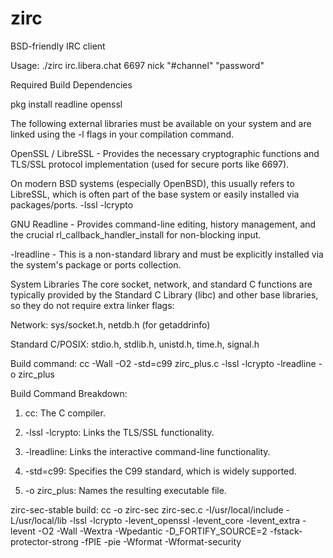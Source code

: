 # zirc
BSD-friendly IRC client

Usage: ./zirc irc.libera.chat 6697 nick "#channel" "password"

Required Build Dependencies

pkg install readline openssl

The following external libraries must be available on your system and are linked using the -l flags in your compilation command.

OpenSSL / LibreSSL - Provides the necessary cryptographic functions and TLS/SSL protocol implementation (used for secure ports like 6697).

On modern BSD systems (especially OpenBSD), this usually refers to LibreSSL, which is often part of the base system or easily installed via packages/ports.
-lssl -lcrypto 

GNU Readline - Provides command-line editing, history management, and the crucial rl_callback_handler_install for non-blocking input.

-lreadline - This is a non-standard library and must be explicitly installed via the system's package or ports collection.

System Libraries
The core socket, network, and standard C functions are typically provided by the Standard C Library (libc) and other base libraries, so they do not require extra linker flags:

Network: sys/socket.h, netdb.h (for getaddrinfo)

Standard C/POSIX: stdio.h, stdlib.h, unistd.h, time.h, signal.h


Build command:
cc -Wall -O2 -std=c99 zirc_plus.c -lssl -lcrypto -lreadline -o zirc_plus

Build Command Breakdown:

1. cc: The C compiler.

2. -lssl -lcrypto: Links the TLS/SSL functionality.

3. -lreadline: Links the interactive command-line functionality.

4. -std=c99: Specifies the C99 standard, which is widely supported.

5. -o zirc_plus: Names the resulting executable file.

zirc-sec-stable build:
cc -o zirc-sec zirc-sec.c -I/usr/local/include -L/usr/local/lib -lssl -lcrypto -levent_openssl -levent_core -levent_extra -levent -O2 -Wall -Wextra -Wpedantic -D_FORTIFY_SOURCE=2 -fstack-protector-strong -fPIE -pie -Wformat -Wformat-security

